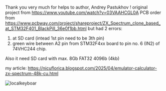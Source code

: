 Thank you very much for helps to author, Andrey Pastukhov !
original project from 
https://www.youtube.com/watch?v=03VAAHCGL0A 
PCB order from https://www.pcbway.com/project/shareproject/ZX_Spectrum_clone_based_at_STM32F401_BlackPill_36e0f1bb.html but had 2 errors:
1) at SD card (intead 1st pin need to be 3th pin)
2) green wire between A2 pin from STM32F4xx board to pin no. 6 (IN2) of 74VHC244 chip.

Also it need SD card with max. 8Gb FAT32 4096b (4kb)

my article: https://nicuflorica.blogspot.com/2025/04/emulator-calculator-zx-spectrum-48k-cu.html


![localkeyboar](https://blogger.googleusercontent.com/img/b/R29vZ2xl/AVvXsEjDQx804nvUsvss8cWJmY9N4gRaRRjgR5vrmV7Ylq8lUN4BcdjEIhHRFOSt6lTx-1mymLszYMWUKYjqHQ-4QrQHIYg9MbazrtKEi9Lo-Uq9Cey9yUs3WZgeNlKmxu_T39ZWvutfQJYlOq6UYx9fLJnEuFlO_zGInfoOEsBJVQP10zfFUeZyoIkVMwhdrhij/w200-h150/ZXclona_STM32F411_00.jpg)

